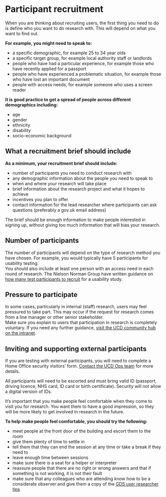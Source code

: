 Participant recruitment
=======================

When you are thinking about recruiting users, the first thing you need to do is define who you want to do research with. This will depend on what you want to find out.  

**For example, you might need to speak to:**
-	a specific demographic, for example 25 to 34 year olds 
-	a specific target group, for example local authority staff or landlords 
-	people who have had a particular experience, for example those who have recently applied for a passport 
-	people who have experienced a problematic situation, for example those who have lost an important document 
-	people with access needs, for example someone who uses a screen reader
  
**It is good practice to get a spread of people across different demographics including:** 
-	age 
-	gender 
-	ethnicity 
-	disability
-	socio-economic background 

## What a recruitment brief should include 

**As a minimum, your recruitment brief should include:** 
-	number of participants you need to conduct research with 
-	any demographic information about the people you need to speak to
-	when and where your research will take place 
-	brief information about the research project and what it hopes to achieve
-	 incentives you plan to offer 
-	contact information for the lead researcher where participants can ask questions (preferably a gov.uk email address)
  
The brief should be enough information to make people interested in signing up, without giving too much information that will bias your research. 

## Number of participants 
The number of participants will depend on the type of research method you have chosen. For example, you would typically have 5 participants for usability testing.  
You should also include at least one person with an access need in each round of research. 
The Nielson Norman Group have written guidance on [how many test participants to recruit](https://www.nngroup.com/articles/how-many-test-users/) for a usability study.

## Pressure to participate 
In some cases, particularly in internal (staff) research, users may feel pressured to take part. 
This may occur if the request for research comes from a line manager or other senior stakeholder.  
Make sure you explain to users that participation in research is completely voluntary. 
If you need any further guidance, [visit the UCD community hub on the intranet](https://homeofficegovuk.sharepoint.com/sites/UCDcommunityHub/SitePages/Recruiting-participants.aspx). 

## Inviting and supporting external participants   
If you are testing with external participants, you will need to complete a Home Office security visitors’ form. [Contact the UCD Ops team](ucdops@homeoffice.gov.uk) for more details.    

All participants will need to be escorted and must bring valid ID (passport, driving licence, NHS card, ID card or birth certificate). Security will not allow a digital version of IDs.  

It’s important that you make people feel comfortable when they come to visit you for research. You want them to have a good impression, so they will be more likely to get involved in research in the future.  

**To help make people feel comfortable, you should try the following:** 

-	meet people at the front door of the building and escort them to the room 
-	give them plenty of time to settle in 
-	tell them that they can end the session at any time or take a break if they need to  
-	leave enough time between sessions 
-	make sure there is a seat for a helper or interpreter 
-	reassure people that there are no right or wrong answers and that if something is not working, it is not their fault 
-	make sure that any colleagues who are attending know how to be a considerate observer and give them a copy of the [GDS user researcher tips](https://github.com/alphagov/govdesign/blob/main/Poster_UserResearchTips.pdf) 
